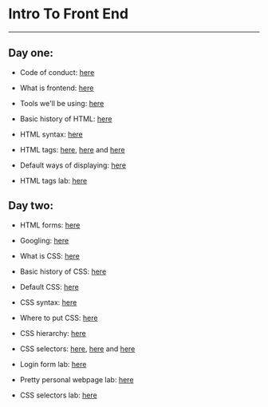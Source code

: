 # Intro To Front End

----------------------
## Day one:
  - Code of conduct: [here](https://github.com/Chelsea-Dover/feb52018_intro/blob/master/Day_1/notes/Code_of_Conduct.md)
  - What is frontend: [here](https://github.com/Chelsea-Dover/feb52018_intro/blob/master/Day_1/notes/About_fe_and_web.md)
  - Tools we'll be using: [here](https://github.com/Chelsea-Dover/feb52018_intro/blob/master/Day_1/notes/Tools.md)
  - Basic history of HTML: [here](https://github.com/Chelsea-Dover/feb52018_intro/blob/master/Day_1/notes/Basic_history_html.md)
  - HTML syntax: [here](https://github.com/Chelsea-Dover/feb52018_intro/blob/master/Day_1/notes/html_syntax.md)
  - HTML tags: [here](https://chelsea-dover.github.io/basic_site.html), [here](https://chelsea-dover.github.io/html_lists.html) and [here](https://chelsea-dover.github.io/more_tags.html)
  - Default ways of displaying: [here](https://github.com/Chelsea-Dover/feb52018_intro/blob/master/Day_1/notes/types_of_displaying_elements.md)


  - HTML tags lab: [here](https://github.com/Chelsea-Dover/feb52018_intro/blob/master/Day_1/labs/Exercise_HTML_Tags.md)


## Day two:
  - HTML forms: [here](https://github.com/Chelsea-Dover/feb52018_intro/blob/master/Day_2/notes/html_forms.md)
  - Googling: [here](https://github.com/Chelsea-Dover/feb52018_intro/blob/master/Day_2/notes/googling.md)
  - What is CSS: [here](https://github.com/Chelsea-Dover/feb52018_intro/blob/master/Day_2/notes/What_is_css.md)
  - Basic history of CSS: [here](https://github.com/Chelsea-Dover/feb52018_intro/blob/master/Day_2/notes/Basic_history_css.md)
  - Default CSS: [here](https://github.com/Chelsea-Dover/feb52018_intro/blob/master/Day_2/notes/Default_css.md)
  - CSS syntax: [here](https://github.com/Chelsea-Dover/feb52018_intro/blob/master/Day_2/notes/css_syntax.md)
  - Where to put CSS: [here](https://github.com/Chelsea-Dover/feb52018_intro/blob/master/Day_2/notes/where_to_put_css.md)
  - CSS hierarchy: [here](https://github.com/Chelsea-Dover/feb52018_intro/blob/master/Day_2/notes/css_hierarchy.md)
  - CSS selectors: [here](https://www.w3schools.com/cssref/css_selectors.asp), [here](https://developer.mozilla.org/en-US/docs/Web/CSS/CSS_Selectors) and [here](https://chelsea-dover.github.io/selectors.html)

  - Login form lab: [here](https://github.com/Chelsea-Dover/feb52018_intro/blob/master/Day_2/labs/Exercise_Login.md	)
  - Pretty personal webpage lab: [here](https://github.com/Chelsea-Dover/feb52018_intro/blob/master/Day_2/labs/Exercise_personalWebpage.md)
  - CSS selectors lab: [here](https://flukeout.github.io/)

